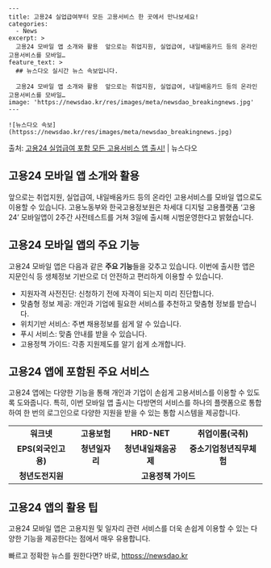     ---
    title: 고용24 실업급여부터 모든 고용서비스 한 곳에서 만나보세요!
    categories:
      - News
    excerpt: >
      고용24 모바일 앱 소개와 활용  앞으로는 취업지원, 실업급여, 내일배움카드 등의 온라인 고용서비스를 모바일…
    feature_text: >
      ## 뉴스다오 실시간 뉴스 속보입니다.
    
      고용24 모바일 앱 소개와 활용  앞으로는 취업지원, 실업급여, 내일배움카드 등의 온라인 고용서비스를 모바일…
    image: 'https://newsdao.kr/res/images/meta/newsdao_breakingnews.jpg'
    ---
    
    ![뉴스다오 속보](httpss://newsdao.kr/res/images/meta/newsdao_breakingnews.jpg)

<p>출처: <a href="httpss://newsdao.kr/4580" rel="dofollow">고용24 실업급여 포함 모든 고용서비스 앱 출시!</a> | 뉴스다오</p>

<h2 data-ke-size="size26">고용24 모바일 앱 소개와 활용</h2>
<p data-ke-size="size16">앞으로는 취업지원, 실업급여, 내일배움카드 등의 온라인 고용서비스를 모바일 앱으로도 이용할 수 있습니다. 고용노동부와 한국고용정보원은 차세대 디지털 고용플랫폼 ‘고용24’ 모바일앱이 2주간 사전테스트를 거쳐 3일에 출시해 시범운영한다고 밝혔습니다.</p>

<h2 data-ke-size="size26">고용24 모바일 앱의 주요 기능</h2>
<p data-ke-size="size16">고용24 모바일 앱은 다음과 같은 <b>주요 기능</b>들을 갖추고 있습니다. 이번에 출시한 앱은 지문인식 등 생체정보 기반으로 더 안전하고 편리하게 이용할 수 있습니다.</p>
<ul>
  <li>지원자격 사전진단: 신청하기 전에 자격이 되는지 미리 진단합니다.</li>
  <li>맞춤형 정보 제공: 개인과 기업에 필요한 서비스를 추천하고 맞춤형 정보를 받습니다.</li>
  <li>위치기반 서비스: 주변 채용정보를 쉽게 알 수 있습니다.</li>
  <li>푸시 서비스: 맞춤 안내를 받을 수 있습니다.</li>
  <li>고용정책 가이드: 각종 지원제도를 알기 쉽게 소개합니다.</li>
</ul>

<h2 data-ke-size="size26">고용24 앱에 포함된 주요 서비스</h2>
<p data-ke-size="size16">고용24 앱에는 다양한 기능을 통해 개인과 기업이 손쉽게 고용서비스를 이용할 수 있도록 도와줍니다. 특히, 이번 모바일 앱 출시는 다방면의 서비스를 하나의 플랫폼으로 통합하여 한 번의 로그인으로 다양한 지원을 받을 수 있는 통합 시스템을 제공합니다.</p>
<table>
  <tr>
    <td style="text-align: center; height: 17px;"><b>워크넷</b></td>
    <td style="text-align: center; height: 17px;"><b>고용보험</b></td>
    <td style="text-align: center; height: 17px;"><b>HRD-NET</b></td>
    <td style="text-align: center; height: 17px;"><b>취업이룸(국취)</b></td>
  </tr>
  <tr>
    <td style="text-align: center; height: 17px;"><b>EPS(외국인고용)</b></td>
    <td style="text-align: center; height: 17px;"><b>청년일자리</b></td>
    <td style="text-align: center; height: 17px;"><b>청년내일채움공제</b></td>
    <td style="text-align: center; height: 17px;"><b>중소기업청년직무체험</b></td>
  </tr>
  <tr>
    <td style="text-align: center; height: 17px;"><b>청년도전지원</b></td>
    <td style="text-align: center; height: 17px;" colspan="3"><b>고용정책 가이드</b></td>
  </tr>
</table>

<h2 data-ke-size="size26">고용24 앱의 활용 팁</h2>
<p data-ke-size="size16">고용24 모바일 앱은 고용지원 및 일자리 관련 서비스를 더욱 손쉽게 이용할 수 있는 다양한 기능을 제공한다는 점에서 매우 유용합니다.</p> 

빠르고 정확한 뉴스를 원한다면? 바로, <a href="httpss://newsdao.kr" rel="dofollow">httpss://newsdao.kr</a>


    